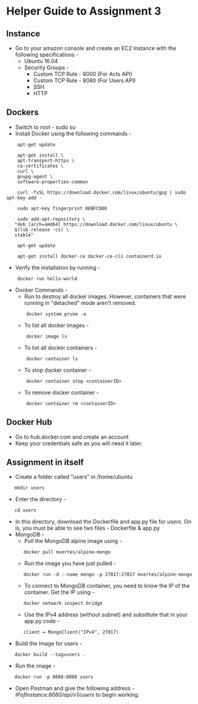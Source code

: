 # Helper Guide to Assignment 3

## Instance

- Go to your amazon console and create an EC2 Instance with the following specifications - 
    * Ubuntu 16.04
    * Security Groups - 
        - Custom TCP Rule - 8000 (For Acts API)
        - Custom TCP Rule - 8080 (For Users API)
        - SSH
        - HTTP


## Dockers 

- Switch to root - sudo su
- Install Docker using the following commands - 
```console
    apt-get update
```
```console
    apt-get install \
    apt-transport-https \
    ca-certificates \
    curl \
    gnupg-agent \
    software-properties-common
```
```console
    curl -fsSL https://download.docker.com/linux/ubuntu/gpg | sudo apt-key add -
```
```console
    sudo apt-key fingerprint 0EBFCD88
```
```console
    sudo add-apt-repository \
   "deb [arch=amd64] https://download.docker.com/linux/ubuntu \
   $(lsb_release -cs) \
   stable"
```
```console
    apt-get update
```
```console
    apt-get install docker-ce docker-ce-cli containerd.io
```

- Verify the installation by running - 
```console
    docker run hello-world
```

- Docker Commands - 
    * Run to destroy all docker images. However, containers that were running in "detached" mode aren't removed.
    ```console
        docker system prune -a
    ```
    * To list all docker images - 
    ```console
        docker image ls
    ```
    * To list all docker containers - 
    ```console 
        docker container ls
    ```
    * To stop docker container - 
    ```console 
        docker container stop <containerID>
    ```
    * To remove docker container - 
    ```console
        docker container rm <containerID>
    ```

## Docker Hub

- Go to hub.docker.com and create an account
- Keep your credentials safe as you will need it later.

## Assignment in itself

- Create a folder called "users" in /home/ubuntu
```console
   mkdir users
```
- Enter the directory - 
```console
   cd users
```
- In this directory, download the Dockerfile and app.py file for *users*. On ls, you must be able to see two files - Dockerfile & app.py
- MongoDB - 
   * Pull the MongoDB alpine image using - 
   ```console
      docker pull mvertes/alpine-mongo
   ```
   * Run the image you have just pulled - 
   ```console
      docker run -d --name mongo -p 27017:27017 mvertes/alpine-mongo
   ```
   * To connect to MongoDB container, you need to know the IP of the container. Get the IP using - 
   ```console
      docker network inspect bridge
   ```
   * Use the IPv4 address (without subnet) and substitute that in your app.py code - 
   ```code
      client = MongoClient("IPv4", 27017)
   ```
- Build the Image for users - 
```console
   docker build --tag=users .
```
- Run the image - 
```console 
   docker run -p 8080:8080 users
```
- Open Postman and give the following address - *IPofInstance:8080/api/v1/users* to begin working.
   
